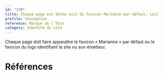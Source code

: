 ```yaml
---
id: "139"
title: Chaque page est dotée soit du favicon Marianne par défaut, soit du favicon du logo identifiant le site ou son émetteur.
profile: Conception
reference: Marque de l’État
category: Identité du site
---
```


Chaque page doit faire apparaître le favicon « Marianne » par défaut ou le favicon du logo identifiant le site ou son émetteur.

# Références


